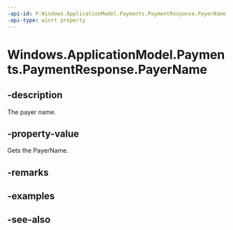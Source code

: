 ```yaml
---
-api-id: P:Windows.ApplicationModel.Payments.PaymentResponse.PayerName
-api-type: winrt property
---
```


<!-- Property syntax
public string PayerName { get; }
-->

# Windows.ApplicationModel.Payments.PaymentResponse.PayerName

## -description
The payer name.

## -property-value
Gets the PayerName.

## -remarks

## -examples

## -see-also